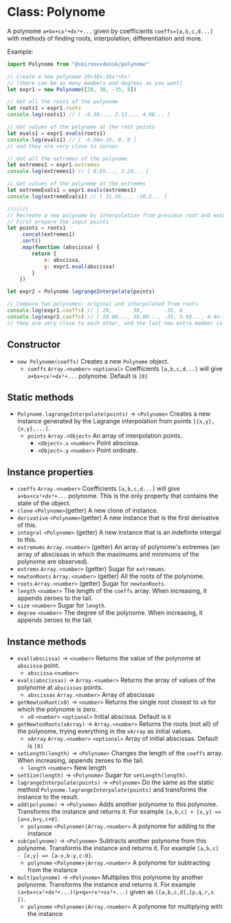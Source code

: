 
# Class: Polynome
A polynome ```a+bx+cx²+dx³+...``` given by coefficients ```coeffs=[a,b,c,d...]``` with methods of finding roots, interpolation, differentiation and more.

Example:
```js
import Polynome from "@smirnovvdonsk/polynome"

// Create a new polynome 20+38x-36x²+6x³
// (there can be as many members and degrees as you want)
let expr1 = new Polynome([20, 38, -35, 6])

// Get all the roots of the polynome
let roots1 = expr1.roots
console.log(roots1) // [ -0.38..., 2.13..., 4.08... ]

// Get values of the polynome at the root points
let evals1 = expr1.evals(roots1)
console.log(evals1) // [ -6.66e-16, 0, 0 ]
// and they are very close to zeroes

// Get all the extremes of the polynome
let extremes1 = expr1.extremes
console.log(extremes1) // [ 0.65..., 3.24... ]

// Get values of the polynome at the extremes
let extremeEvals1 = expr1.evals(extremes1)
console.log(extremeEvals1) // [ 31.56..., -20.2... ]

///////
// Recreate a new polynome by interpolation from previous root and extreme points
// First prepare the input points 
let points = roots1
	.concat(extremes1)
	.sort()
	.map(function (abscissa) {
		return {
			x: abscissa,
			y: expr1.eval(abscissa)
		}
	})

let expr2 = Polynome.lagrangeInterpolate(points)

// Compare two polynomes: original and interpolated from roots
console.log(expr1.coeffs) // [ 20,       38,       -35, 6               ]
console.log(expr2.coeffs) // [ 20.00..., 38.00..., -35,	5.99..., 4.4e-16]
// they are very close to each other, and the last new extra member is very close to zero
```
## Constructor
* ```new Polynome(coeffs)``` Creates a new ```Polynome``` object.
  * ```coeffs``` ```Array.<number>``` ```<optional>``` Coefficients ```[a,b,c,d...]``` will give ```a+bx+cx²+dx³+...``` polynome. Default is ```[0]```
## Static methods
* ```Polynome.lagrangeInterpolate(points)``` → ```<Polynome>``` Creates a new instance generated by the Lagrange interpolation from points ```[{x,y},{x,y},...]```.
  * ```points``` ```Array.<Object>``` An array of interpolation points.
    * ```<Object>.x``` ```<number>``` Point abscissa.
    * ```<Object>.y``` ```<number>``` Point ordinate.
## Instance properties
* ```coeffs``` ```Array.<number>``` Coefficients ```[a,b,c,d...]``` will give ```a+bx+cx²+dx³+...``` polynome. This is the only property that contains the state of the object.
* ```clone``` ```<Polynome>```(getter) A new clone of instance.
* ```derivative``` ```<Polynome>```(getter) A new instance that is the first derivative of this.
* ```integral``` ```<Polynome>``` (getter) A new instance that is an indefinite intergal to this.
* ```extremums``` ```Array.<number>``` (getter) An array of polynome's extremes (an array of abscissas in which the maximums and minimums of the polynome are observed).
* ```extrems``` ```Array.<number>``` (getter) Sugar for ```extremums```.
* ```newtonRoots``` ```Array.<number>``` (getter) All the roots of the polynome.
* ```roots``` ```Array.<number>``` (getter) Sugar for ```newtonRoots```.
* ```length``` ```<number>``` The length of the ```coeffs``` array. When increasing, it appends zeroes to the tail.
* ```size``` ```<number>``` Sugar for ```length```.
* ```degree``` ```<number>``` The degree of the polynome. When increasing, it appends zeroes to the tail.
## Instance methods
* ```eval(abscissa)``` → ```<number>``` Returns the value of the polynome at ```abscissa``` point.
  * ```abscissa``` ```<number>```
* ```evals(abscissas)``` → ```Array.<number>``` Returns the array of values of the polynome at ```abscissas``` points.
  * ```abscissas``` ```Array.<number>``` Array of abscissas
* ```getNewtonRoot(x0)``` → ```<number>``` Returns the single root closest to ```x0``` for which the polynome is zero.
  * ```x0``` ```<number>``` ```<optional>``` Initial abscissa. Default is ```0```
* ```getNewtonRoots(xArray)``` → ```Array.<number>``` Returns the roots (not all) of the polynome, trying everything in the ```xArray``` as initial values.
  * ```xArray``` ```Array.<number>``` ```<optional>``` Array of initial abscissas. Default is ```[0]``` 
* ```setLength(length)``` → ```<Polynome>``` Changes the length of the ```coeffs``` array. When increasing, appends zeroes to the tail.
  * ```length``` ```<number>``` New length
* ```setSize(length)``` → ```<Polynome>``` Sugar for ```setLength(length)```.
* ```lagrangeInterpolate(points)``` → ```<Polynome>``` Do the same as the static method ```Polynome.lagrangeInterpolate(points)``` and transforms the instance to the result.
* ```add(polynome)``` → ```<Polynome>``` Adds another polynome to this polynome. Transforms the instance and returns it. For example ```[a,b,c] + [x,y] => [a+x,b+y,c+0]```.
  * ```polynome``` ```<Polynome>|Array.<number>``` A polynome for adding to the instance
* ```sub(polynome)``` → ```<Polynome>``` Subtracts another polynome from this polynome. Transforms the instance and returns it. For example ```[a,b,c] - [x,y] => [a-x,b-y,c-0]```.
  * ```polynome``` ```<Polynome>|Array.<number>``` A polynome for subtracting from the instance
* ```mult(polynome)``` → ```<Polynome>``` Multiplies this polynome by another polynome. Transforms the instance and returns it. For example ```(a+bx+cx²+dx³+...)(p+qx+rx²+sx³+...)``` given as ```([a,b,c,d],[p,q,r,s ])```.
  * ```polynome``` ```<Polynome>|Array.<number>``` A polynome for multiplying with the instance

